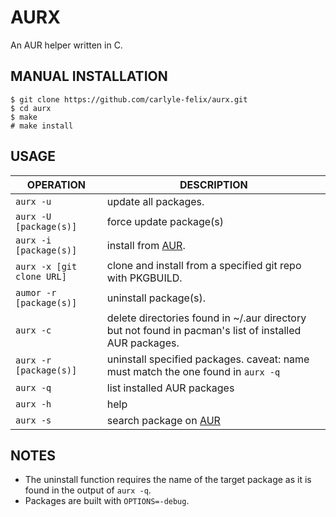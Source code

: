 # AURX

An AUR helper written in C.

## MANUAL INSTALLATION

```
$ git clone https://github.com/carlyle-felix/aurx.git
$ cd aurx
$ make
# make install
```

## USAGE

| OPERATION | DESCRIPTION |
| ------- | ----------- |
| `aurx -u` | update all packages. |
| `aurx -U [package(s)]`| force update package(s)|
| `aurx -i [package(s)]` | install from [AUR](https://aur.archlinux.org/). |
| `aurx -x [git clone URL]` | clone and install from a specified git repo with PKGBUILD.|
| `aumor -r [package(s)]` | uninstall package(s). |
| `aurx -c` | delete directories found in ~/.aur directory but not found in pacman's list of installed AUR packages. |
| `aurx -r [package(s)]` | uninstall specified packages. caveat: name must match the one found in `aurx -q` |
| `aurx -q` | list installed AUR packages |
| `aurx -h` | help |
| `aurx -s` | search package on [AUR](https://aur.archlinux.org/) |

## NOTES

- The uninstall function requires the name of the target package as it is found in the output of `aurx -q`.
- Packages are built with `OPTIONS=-debug`.
